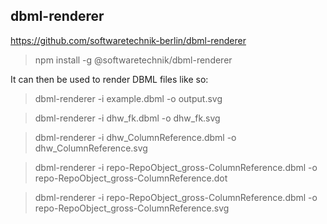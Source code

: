 ## dbml-renderer

https://github.com/softwaretechnik-berlin/dbml-renderer

>npm install -g @softwaretechnik/dbml-renderer

It can then be used to render DBML files like so:

>dbml-renderer -i example.dbml -o output.svg

>dbml-renderer -i dhw_fk.dbml -o dhw_fk.svg

>dbml-renderer -i dhw_ColumnReference.dbml -o dhw_ColumnReference.svg

>dbml-renderer -i repo-RepoObject_gross-ColumnReference.dbml -o repo-RepoObject_gross-ColumnReference.dot

>dbml-renderer -i repo-RepoObject_gross-ColumnReference.dbml -o repo-RepoObject_gross-ColumnReference.svg
